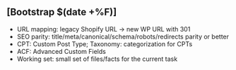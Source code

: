 ## [Bootstrap $(date +%F)]
- URL mapping: legacy Shopify URL → new WP URL with 301
- SEO parity: title/meta/canonical/schema/robots/redirects parity or better
- CPT: Custom Post Type; Taxonomy: categorization for CPTs
- ACF: Advanced Custom Fields
- Working set: small set of files/facts for the current task
